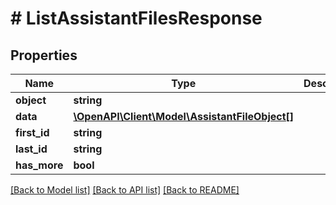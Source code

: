 # # ListAssistantFilesResponse

## Properties

Name | Type | Description | Notes
------------ | ------------- | ------------- | -------------
**object** | **string** |  |
**data** | [**\OpenAPI\Client\Model\AssistantFileObject[]**](AssistantFileObject.md) |  |
**first_id** | **string** |  |
**last_id** | **string** |  |
**has_more** | **bool** |  |

[[Back to Model list]](../../README.md#models) [[Back to API list]](../../README.md#endpoints) [[Back to README]](../../README.md)

